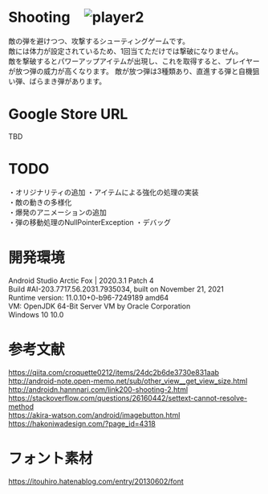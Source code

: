 # Shooting　![player2](https://user-images.githubusercontent.com/80666305/150777971-e72c2735-7af9-4d34-a511-e17202a8f546.png)
敵の弾を避けつつ、攻撃するシューティングゲームです。  
敵には体力が設定されているため、1回当てただけでは撃破になりません。  
敵を撃破するとパワーアップアイテムが出現し、これを取得すると、プレイヤーが放つ弾の威力が高くなります。
敵が放つ弾は3種類あり、直進する弾と自機狙い弾、ばらまき弾があります。

# Google Store URL
TBD  
# TODO
・オリジナリティの追加
・アイテムによる強化の処理の実装  
・敵の動きの多様化  
・爆発のアニメーションの追加  
・弾の移動処理のNullPointerException
・デバッグ

# 開発環境
Android Studio Arctic Fox | 2020.3.1 Patch 4  
Build #AI-203.7717.56.2031.7935034, built on November 21, 2021  
Runtime version: 11.0.10+0-b96-7249189 amd64  
VM: OpenJDK 64-Bit Server VM by Oracle Corporation  
Windows 10 10.0  

# 参考文献
https://qiita.com/croquette0212/items/24dc2b6de3730e831aab  
http://android-note.open-memo.net/sub/other_view__get_view_size.html  
http://androidn.hannnari.com/link200-shooting-2.html  
https://stackoverflow.com/questions/26160442/settext-cannot-resolve-method  
https://akira-watson.com/android/imagebutton.html  
https://hakoniwadesign.com/?page_id=4318  
  
# フォント素材
https://itouhiro.hatenablog.com/entry/20130602/font  